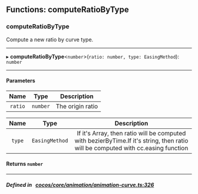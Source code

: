## Functions: computeRatioByType

### computeRatioByType

Compute a new ratio by curve type.
___
▸ **computeRatioByType**<`number`\>(`ratio: number, type: EasingMethod`): `number`
___


#### Parameters

| Name | Type | Description |
| :------: | :------: | :------: |
| `ratio` | `number` | The origin ratio  |

| Name | Type | Description |
| :------: | :------: | :------: |
| `type` | `EasingMethod` | If it's Array, then ratio will be computed with bezierByTime.If it's string, then ratio will be computed with cc.easing function  |


#### Returns `number` 
___


##### Defined in &nbsp;   [cocos/core/animation/animation-curve.ts:326](https://github.com/cocos-creator/engine/blob/c7bf6b8a9/cocos/core/animation/animation-curve.ts#L326)&nbsp;
